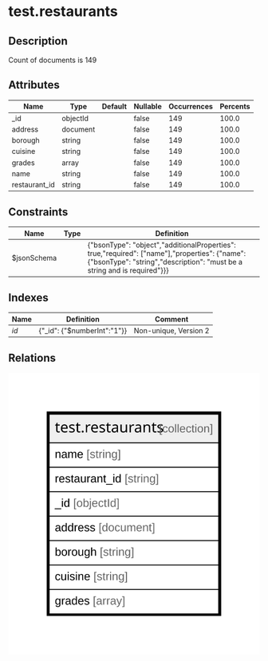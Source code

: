 # test.restaurants

## Description

Count of documents is 149

## Attributes

| Name | Type | Default | Nullable | Occurrences | Percents |
| ---- | ---- | ------- | -------- | ----------- | -------- |
| _id | objectId |  | false | 149 | 100.0 |
| address | document |  | false | 149 | 100.0 |
| borough | string |  | false | 149 | 100.0 |
| cuisine | string |  | false | 149 | 100.0 |
| grades | array |  | false | 149 | 100.0 |
| name | string |  | false | 149 | 100.0 |
| restaurant_id | string |  | false | 149 | 100.0 |

## Constraints

| Name | Type | Definition |
| ---- | ---- | ---------- |
| $jsonSchema |  | {"bsonType": "object","additionalProperties": true,"required": ["name"],"properties": {"name": {"bsonType": "string","description": "must be a string and is required"}}} |

## Indexes

| Name | Definition | Comment |
| ---- | ---------- | ------- |
| _id_ | {"_id": {"$numberInt":"1"}} | Non-unique, Version 2 |

## Relations

![er](test.restaurants.svg)
